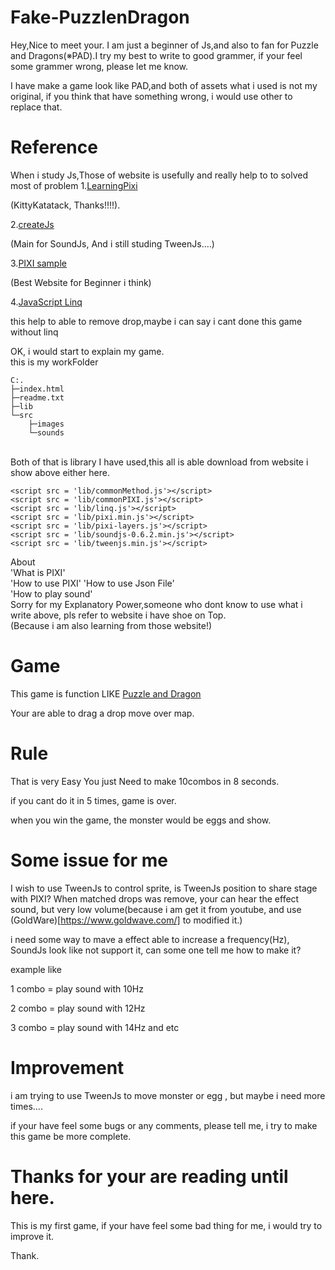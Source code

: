 # Fake-PuzzlenDragon

Hey,Nice to meet your.
I am just a beginner of Js,and also to fan for Puzzle and Dragons(※PAD).I try my best to write to 
good grammer, if your feel some grammer wrong, please let me know.

I have make a game look like PAD,and both of assets what i used is not my original, if you think that have something wrong, 
i would use other to replace that.

# Reference
When i study Js,Those of website is usefully and really help to to solved most of problem
1.[LearningPixi](https://github.com/kittykatattack/learningPixi)

(KittyKatatack, Thanks!!!!).

2.[createJs](https://createjs.com/)

(Main for SoundJs, And i still studing TweenJs....)      

3.[PIXI sample](http://pixijs.io/examples/#/basics/basic.js)

(Best Website for Beginner i think)      

4.[JavaScript Linq](https://github.com/mihaifm/linq/)

this help to able to remove drop,maybe i can say i cant done this game without linq                                                                  

OK, i would start to explain my game.                                                                                        
this is my workFolder      
```
C:.                                                                                                                                    
├─index.html                                                                                                                                    
├─readme.txt                                                                                                                                    
├─lib                                                                                                                                    
└─src                                                                                                                                    
    ├─images                                                                                                                                    
    └─sounds
```
                                                                                                                                        
Both of that is library I have used,this all is able download from website i show above either here. 
```
<script src = 'lib/commonMethod.js'></script>
<script src = 'lib/commonPIXI.js'></script>
<script src = 'lib/linq.js'></script>      
<script src = 'lib/pixi.min.js'></script>  
<script src = 'lib/pixi-layers.js'></script>                                                                                           
<script src = 'lib/soundjs-0.6.2.min.js'></script>  
<script src = 'lib/tweenjs.min.js'></script>                   
```

About                                                
'What is PIXI'                                                                                                                           
'How to use PIXI'
'How to use Json File'  
'How to play sound'    
Sorry for my Explanatory Power,someone who dont know to use what i write above, pls refer to website i have shoe on Top.                                                                                                                                
(Because i am also learning from those website!)                                                                                                                                

# Game
This game is function LIKE [Puzzle and Dragon](http://www.gunghoonline.com/games/puzzle-dragons/)

Your are able to drag a drop move over map.

# Rule
That is very Easy You just Need to make 10combos in 8 seconds.

if you cant do it in 5 times, game is over.

when you win the game, the monster would be eggs and show.

# Some issue for me
I wish to use TweenJs to control sprite, is TweenJs position to share stage with PIXI?
When matched drops was remove, your can hear the effect sound, but very low volume(because i am get it from youtube, and use (GoldWare)[https://www.goldwave.com/] to modified it.)

i need some way to mave a effect able to increase a frequency(Hz), SoundJs look like not support it, can some one tell me how to make it?

example like

1 combo = play sound with 10Hz

2 combo = play sound with 12Hz

3 combo = play sound with 14Hz and etc
 
# Improvement
i am trying to use TweenJs to move monster or egg , but maybe i need more times.... 

if your have feel some bugs or any comments, please tell me, i try to make this game be more complete.

# Thanks for your are reading until here.

This is my first game, if your have feel some bad thing for me, i would try to improve it.

Thank.
 








